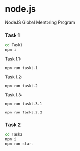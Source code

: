 # node.js
NodeJS Global Mentoring Program

### Task 1

```bash
cd Task1
npm i
```
Task 1.1:

`npm run task1.1`

Task 1.2:

`npm run task1.2`

Task 1.3:

`npm run task1.3.1`

`npm run task1.3.2`

### Task 2

```bash
cd Task2
npm i
npm run start
```
